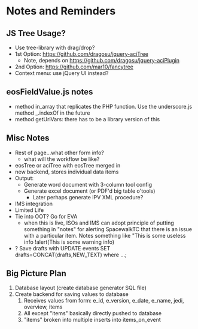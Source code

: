 Notes and Reminders
===================

JS Tree Usage?
--------------
* Use tree-library with drag/drop?
* 1st Option: https://github.com/dragosu/jquery-aciTree
  * Note, depends on https://github.com/dragosu/jquery-aciPlugin
* 2nd Option: https://github.com/mar10/fancytree
* Context menu: use jQuery UI instead?

eosFieldValue.js notes
----------------------
* method in_array that replicates the PHP function. Use the underscore.js method _.indexOf in the future
* method getUrlVars: there has to be a library version of this

Misc Notes
----------
* Rest of page...what other form info?
  * what will the workflow be like?
* eosTree or aciTree with eosTree merged in
* new backend, stores individual data items
* Output:
  * Generate word document with 3-column tool config
  * Generate excel document (or PDF'd big table o'tools)
    * Later perhaps generate IPV XML procedure?
* IMS integration
* Limited Life
* Tie into OOT? Go for EVA
  * when this is live, ISOs and IMS can adopt principle of putting something in "notes" for alerting SpacewalkTC that there is an issue with a particular item. Notes something like "This is some useless info !alert(This is some warning info)
* ? Save drafts with UPDATE events SET drafts=CONCAT(drafts,NEW_TEXT) where ...;
  

Big Picture Plan
----------------

1. Database layout (create database generator SQL file)
2. Create backend for saving values to database
	1. Receives values from form: e_id, e_version, e_date, e_name, jedi, overview, items
	2. All except "items" basically directly pushed to database
	3. "items" broken into multiple inserts into items_on_event
	